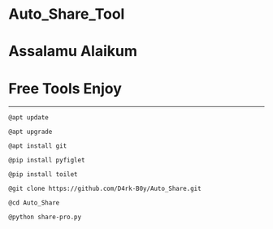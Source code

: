 # Auto_Share_Tool

# Assalamu Alaikum 

# Free Tools Enjoy

------------------------------

`@apt update`

`@apt upgrade`

`@apt install git`

`@pip install pyfiglet`

`@pip install toilet`

`@git clone https://github.com/D4rk-B0y/Auto_Share.git`

`@cd Auto_Share`

`@python share-pro.py`
